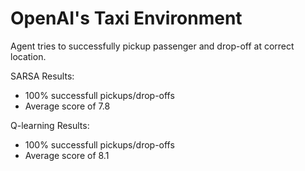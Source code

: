 # OpenAI's Taxi Environment

Agent tries to successfully pickup passenger and drop-off at correct location.

SARSA Results:
- 100% successfull pickups/drop-offs
- Average score of 7.8

Q-learning Results:
- 100% successfull pickups/drop-offs
- Average score of 8.1